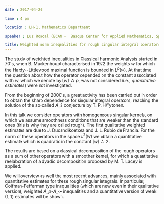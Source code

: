 ```yaml
---
date : 2017-04-24

time : 4 pm

location : LH-1, Mathematics Department

speaker : Luz Roncal (BCAM -  Basque Center for Applied Mathematics, Spain)

title: Weighted norm inequalities for rough singular integral operators
---
```

The study of weighted inequalities in Classical Harmonic
Analysis started in 70's, when B. Muckenhoupt characterised in 1972 the
weights $w$ for which the Hardy--Littlewood maximal function is bounded in
$L^p(w)$. At that time the question about how the operator depended on the
constant associated with $w$, which we denote by $[w]\_{A\_p}$, was not
considered (i.e., *quantitative estimates*) were not investigated.

From the beginning of 2000's, a great activity has been carried out in
order to obtain the sharp dependence for singular integral operators,
reaching the solution of the so-called $A\_2$ conjecture by T. P.
H\\"ytonen.

In this talk we consider operators with homogeneous singular kernels, on
which we assume smoothness conditions that are weaker than the standard
ones (this is why they are called rough). The first qualitative weighted
estimates are due to J. Duoandikoetxea and J. L. Rubio de Francia. For the
norm of these operators in the space $L^2(w)$ we obtain a quantitative
estimate which is quadratic in the constant $[w]\_{A\_2}$.

The results are based on a classical decomposition of the rough operators
as a sum of other operators with a smoother kernel, for which a
quantitative reelaboration of a dyadic decomposition proposed by M. T.
Lacey is applied.

We will overview as well the most recent advances, mainly associated with
quantitative estimates for these rough singular integrals. In particular,
Coifman-Fefferman type inequalities (which are new even in their
qualitative version), weighted $A\_p$-$A\_{\infty}$ inequalities and a
quantitative version of weak $(1,1)$ estimates will be shown.
